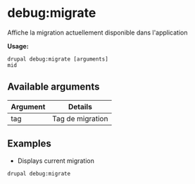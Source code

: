 # debug:migrate
Affiche la migration actuellement disponible dans l'application

**Usage:**
```
drupal debug:migrate [arguments]
mid
```

## Available arguments
Argument | Details
---------|-------------
tag | Tag de migration

## Examples
* Displays current migration
```
drupal debug:migrate
```
